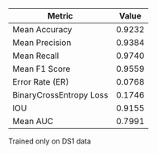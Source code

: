 | Metric                  | Value |
|-------------------------|-------|
| Mean Accuracy           | 0.9232|
| Mean Precision          | 0.9384|
| Mean Recall             | 0.9740|
| Mean F1 Score           | 0.9559|
| Error Rate (ER)         | 0.0768|
| BinaryCrossEntropy Loss | 0.1746|
| IOU                     | 0.9155|
| Mean AUC                | 0.7991|

Trained only on DS1 data